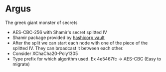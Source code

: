 # Argus
The greek giant monster of secrets

- AES-CBC-256 with Shamir's secret splitted IV
- Shamir package provided by [hashicorp vault](https://pkg.go.dev/github.com/hashicorp/vault/shamir)
- After the split we can start each node with one of the piece of the splitted IV. They can broadcast it between each other.
- Consider XChaCha20-Poly1305
- Type prefix for which algorithm used. Ex 4e5467fc -> AES-CBC (Easy to migrate)
